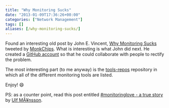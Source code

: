 ```yaml
---
title: "Why Monitoring Sucks"
date: "2013-01-09T17:36:26+00:00"
categories: ["Network Management"]
tags: []
aliases: [/why-monitoring-sucks/]
---
```


Found an interesting old post by John E. Vincent, <a href="http://lusislog.blogspot.co.uk/2011/06/why-monitoring-sucks.html">Why Monitoring Sucks</a> tweeted by <a href="https://twitter.com/monkchips">MonkChips</a>. What is interesting is what John did next. He created a <a href="https://github.com/monitoringsucks">GitHub account</a> so that he could collaborate with people to rectify the problem.

The most interesting part (to me anyway) is the <a href="https://github.com/monitoringsucks/tool-repos">tools-repos</a> repository in which all of the different monitoring tools are listed.

Enjoy! :smile:

PS: as a counter point, read this post entitled <a href="http://imansson.wordpress.com/2012/10/11/monitoringlove-a-true-story/">#monitoringlove - a true story</a> by <a href="https://twitter.com/ulfmansson">Ulf MÃ¥nsson</a>.
